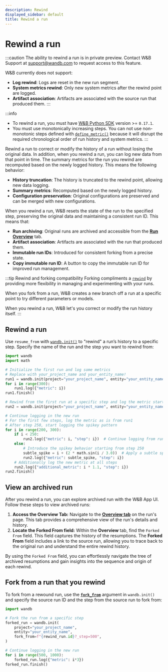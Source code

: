 ```yaml
---
description: Rewind
displayed_sidebar: default
title: Rewind a run
---
```


# Rewind a run
:::caution
The ability to rewind a run is in private preview. Contact W&B Support at support@wandb.com to request access to this feature.

W&B currently does not support:
* **Log rewind**: Logs are reset in the new run segment.
* **System metrics rewind**: Only new system metrics after the rewind point are logged.
* **Artifact association**: Artifacts are associated with the source run that produced them.
:::

:::info
* To rewind a run, you must have [W&B Python SDK](https://pypi.org/project/wandb/) version >= `0.17.1`.
* You must use monotonically increasing steps. You can not use non-monotonic steps defined with [`define_metric()`](/ref/python/run#define_metric) because it will disrupt the required chronological order of run history and system metrics.
:::

Rewind a run to correct or modify the history of a run without losing the original data. In addition, when you 
rewind a run, you can log new data from that point in time. The summary metrics for the run you rewind are recomputed based on the newly logged history. This means the following behavior:
- **History truncation**: The history is truncated to the rewind point, allowing new data logging.
- **Summary metrics**: Recomputed based on the newly logged history.
- **Configuration preservation**: Original configurations are preserved and can be merged with new configurations.

<!-- #### Manage runs -->
When you rewind a run, W&B resets the state of the run to the specified step, preserving the original data and maintaining a consistent run ID. This means that:

- **Run archiving**: Original runs are archived and accessible from the [**Run Overview**](/guides/app/pages/run-page#overview-tab) tab.
- **Artifact association**: Artifacts are associated with the run that produced them.
- **Immutable run IDs**: Introduced for consistent forking from a precise state.
- **Copy immutable run ID**: A button to copy the immutable run ID for improved run management.

:::tip Rewind and forking compatibility
Forking compliments a [`rewind`](/guides/runs/rewind) by providing more flexibility in managing and experimenting with your runs. 

When you fork from a run, W&B creates a new branch off a run at a specific point to try different parameters or models. 

When you  rewind a run, W&B let's you correct or modify the run history itself.
:::


## Rewind a run

Use `resume_from` with [`wandb.init()`](/ref/python/init) to "rewind" a run’s history to a specific step. Specify the name of the run and the step you want to rewind from:

```python
import wandb
import math

# Initialize the first run and log some metrics
# Replace with your_project_name and your_entity_name!
run1 = wandb.init(project="your_project_name", entity="your_entity_name")
for i in range(300):
    run1.log({"metric": i})
run1.finish()

# Rewind from the first run at a specific step and log the metric starting from step 200
run2 = wandb.init(project="your_project_name", entity="your_entity_name", resume_from=f"{run1.id}?_step=200")

# Continue logging in the new run
# For the first few steps, log the metric as is from run1
# After step 250, start logging the spikey pattern
for i in range(200, 300):
    if i < 250:
        run2.log({"metric": i, "step": i})  # Continue logging from run1 without spikes
    else:
        # Introduce the spikey behavior starting from step 250
        subtle_spike = i + (2 * math.sin(i / 3.0))  # Apply a subtle spikey pattern
        run2.log({"metric": subtle_spike, "step": i})
    # Additionally log the new metric at all steps
    run2.log({"additional_metric": i * 1.1, "step": i})
run2.finish()
```

## View an archived run


After you rewind a run, you can explore archived run with the W&B App UI. Follow these steps to view archived runs:

1. **Access the Overview Tab:** Navigate to the [**Overview tab**](/guides/app/pages/run-page#overview-tab) on the run's page. This tab provides a comprehensive view of the run's details and history.
2. **Locate the Forked From field:** Within the **Overview** tab, find the `Forked From` field. This field captures the history of the resumptions. The **Forked From** field includes a link to the source run, allowing you to trace back to the original run and understand the entire rewind history.

By using the `Forked From` field, you can effortlessly navigate the tree of archived resumptions and gain insights into the sequence and origin of each rewind. 

## Fork from a run that you rewind

To fork from a rewound run, use the [**`fork_from`**](/guides/runs/forking) argument in `wandb.init()` and specify the source run ID and the step from the source run to fork from:

```python 
import wandb

# Fork the run from a specific step
forked_run = wandb.init(
    project="your_project_name",
    entity="your_entity_name",
    fork_from=f"{rewind_run.id}?_step=500",
)

# Continue logging in the new run
for i in range(500, 1000):
    forked_run.log({"metric": i*3})
forked_run.finish()
```

